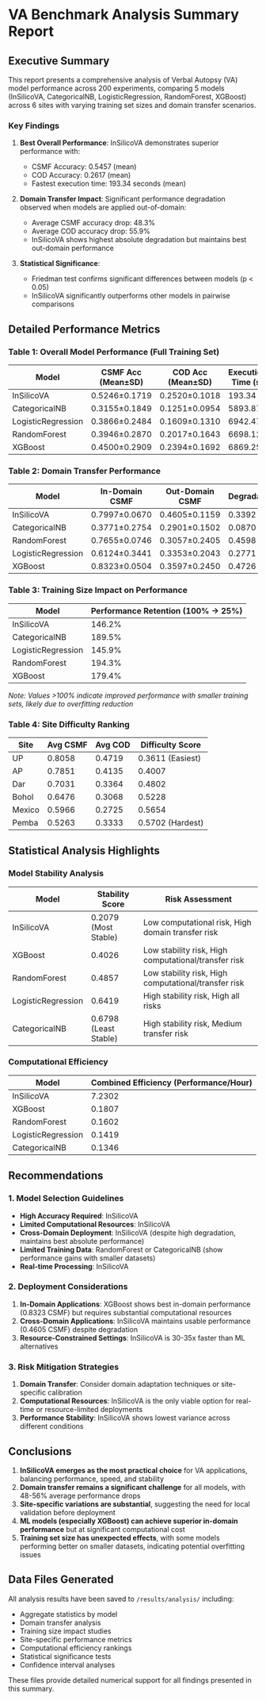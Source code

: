 # VA Benchmark Analysis Summary Report

## Executive Summary

This report presents a comprehensive analysis of Verbal Autopsy (VA) model performance across 200 experiments, comparing 5 models (InSilicoVA, CategoricalNB, LogisticRegression, RandomForest, XGBoost) across 6 sites with varying training set sizes and domain transfer scenarios.

### Key Findings

1. **Best Overall Performance**: InSilicoVA demonstrates superior performance with:
   - CSMF Accuracy: 0.5457 (mean)
   - COD Accuracy: 0.2617 (mean)
   - Fastest execution time: 193.34 seconds (mean)

2. **Domain Transfer Impact**: Significant performance degradation observed when models are applied out-of-domain:
   - Average CSMF accuracy drop: 48.3%
   - Average COD accuracy drop: 55.9%
   - InSilicoVA shows highest absolute degradation but maintains best out-domain performance

3. **Statistical Significance**: 
   - Friedman test confirms significant differences between models (p < 0.05)
   - InSilicoVA significantly outperforms other models in pairwise comparisons

## Detailed Performance Metrics

### Table 1: Overall Model Performance (Full Training Set)

| Model | CSMF Acc (Mean±SD) | COD Acc (Mean±SD) | Execution Time (s) |
|-------|-------------------|-------------------|-------------------|
| InSilicoVA | 0.5246±0.1719 | 0.2520±0.1018 | 193.34 |
| CategoricalNB | 0.3155±0.1849 | 0.1251±0.0954 | 5893.87 |
| LogisticRegression | 0.3866±0.2484 | 0.1609±0.1310 | 6942.47 |
| RandomForest | 0.3946±0.2870 | 0.2017±0.1643 | 6698.12 |
| XGBoost | 0.4500±0.2909 | 0.2394±0.1692 | 6869.25 |

### Table 2: Domain Transfer Performance

| Model | In-Domain CSMF | Out-Domain CSMF | Degradation | In-Domain COD | Out-Domain COD | Degradation |
|-------|----------------|-----------------|-------------|---------------|----------------|-------------|
| InSilicoVA | 0.7997±0.0670 | 0.4605±0.1159 | 0.3392 | 0.4097±0.0817 | 0.2145±0.0637 | 0.1952 |
| CategoricalNB | 0.3771±0.2754 | 0.2901±0.1502 | 0.0870 | 0.1811±0.1501 | 0.1064±0.0683 | 0.0747 |
| RandomForest | 0.7655±0.0746 | 0.3057±0.2405 | 0.4598 | 0.4338±0.0870 | 0.1471±0.1262 | 0.2867 |
| LogisticRegression | 0.6124±0.3441 | 0.3353±0.2043 | 0.2771 | 0.2968±0.1911 | 0.1288±0.0969 | 0.1680 |
| XGBoost | 0.8323±0.0504 | 0.3597±0.2450 | 0.4726 | 0.4573±0.0513 | 0.1871±0.1416 | 0.2702 |

### Table 3: Training Size Impact on Performance

| Model | Performance Retention (100% → 25%) |
|-------|-----------------------------------|
| InSilicoVA | 146.2% |
| CategoricalNB | 189.5% |
| LogisticRegression | 145.9% |
| RandomForest | 194.3% |
| XGBoost | 179.4% |

*Note: Values >100% indicate improved performance with smaller training sets, likely due to overfitting reduction*

### Table 4: Site Difficulty Ranking

| Site | Avg CSMF | Avg COD | Difficulty Score |
|------|----------|---------|------------------|
| UP | 0.8058 | 0.4719 | 0.3611 (Easiest) |
| AP | 0.7851 | 0.4135 | 0.4007 |
| Dar | 0.7031 | 0.3364 | 0.4802 |
| Bohol | 0.6476 | 0.3068 | 0.5228 |
| Mexico | 0.5966 | 0.2725 | 0.5654 |
| Pemba | 0.5263 | 0.3333 | 0.5702 (Hardest) |

## Statistical Analysis Highlights

### Model Stability Analysis

| Model | Stability Score | Risk Assessment |
|-------|----------------|-----------------|
| InSilicoVA | 0.2079 (Most Stable) | Low computational risk, High domain transfer risk |
| XGBoost | 0.4026 | Low stability risk, High computational/transfer risk |
| RandomForest | 0.4857 | Low stability risk, High computational/transfer risk |
| LogisticRegression | 0.6419 | High stability risk, High all risks |
| CategoricalNB | 0.6798 (Least Stable) | High stability risk, Medium transfer risk |

### Computational Efficiency

| Model | Combined Efficiency (Performance/Hour) |
|-------|---------------------------------------|
| InSilicoVA | 7.2302 |
| XGBoost | 0.1807 |
| RandomForest | 0.1602 |
| LogisticRegression | 0.1419 |
| CategoricalNB | 0.1346 |

## Recommendations

### 1. Model Selection Guidelines

- **High Accuracy Required**: InSilicoVA
- **Limited Computational Resources**: InSilicoVA
- **Cross-Domain Deployment**: InSilicoVA (despite high degradation, maintains best absolute performance)
- **Limited Training Data**: RandomForest or CategoricalNB (show performance gains with smaller datasets)
- **Real-time Processing**: InSilicoVA

### 2. Deployment Considerations

1. **In-Domain Applications**: XGBoost shows best in-domain performance (0.8323 CSMF) but requires substantial computational resources
2. **Cross-Domain Applications**: InSilicoVA maintains usable performance (0.4605 CSMF) despite degradation
3. **Resource-Constrained Settings**: InSilicoVA is 30-35x faster than ML alternatives

### 3. Risk Mitigation Strategies

1. **Domain Transfer**: Consider domain adaptation techniques or site-specific calibration
2. **Computational Resources**: InSilicoVA is the only viable option for real-time or resource-limited deployments
3. **Performance Stability**: InSilicoVA shows lowest variance across different conditions

## Conclusions

1. **InSilicoVA emerges as the most practical choice** for VA applications, balancing performance, speed, and stability
2. **Domain transfer remains a significant challenge** for all models, with 48-56% average performance drops
3. **Site-specific variations are substantial**, suggesting the need for local validation before deployment
4. **ML models (especially XGBoost) can achieve superior in-domain performance** but at significant computational cost
5. **Training set size has unexpected effects**, with some models performing better on smaller datasets, indicating potential overfitting issues

## Data Files Generated

All analysis results have been saved to `/results/analysis/` including:
- Aggregate statistics by model
- Domain transfer analysis
- Training size impact studies
- Site-specific performance metrics
- Computational efficiency rankings
- Statistical significance tests
- Confidence interval analyses

These files provide detailed numerical support for all findings presented in this summary.
